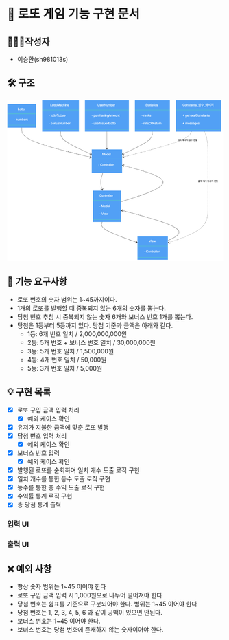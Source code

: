 # 🚀 로또 게임 기능 구현 문서

## 🙋🏻‍♂️작성자

- 이승환(sh981013s)

## 🛠 구조

![](.README_images/fa5d48db.png)

## 🧾 기능 요구사항

- 로또 번호의 숫자 범위는 1~45까지이다.
- 1개의 로또를 발행할 때 중복되지 않는 6개의 숫자를 뽑는다.
- 당첨 번호 추첨 시 중복되지 않는 숫자 6개와 보너스 번호 1개를 뽑는다.
- 당첨은 1등부터 5등까지 있다. 당첨 기준과 금액은 아래와 같다.
    - 1등: 6개 번호 일치 / 2,000,000,000원
    - 2등: 5개 번호 + 보너스 번호 일치 / 30,000,000원
    - 3등: 5개 번호 일치 / 1,500,000원
    - 4등: 4개 번호 일치 / 50,000원
    - 5등: 3개 번호 일치 / 5,000원

## 💡 구현 목록

- [x] 로또 구입 금액 입력 처리
    - [x] 예외 케이스 확인
- [x] 유저가 지불한 금액에 맞춘 로또 발행
- [x] 당첨 번호 입력 처리
    - [x] 예외 케이스 확인
- [x] 보너스 번호 입력
    - [x] 예외 케이스 확인
- [x] 발행된 로또를 순회하며 일치 개수 도출 로직 구현
- [x] 일치 개수를 통한 등수 도출 로직 구현
- [x] 등수를 통한 총 수익 도출 로직 구현
- [x] 수익률 통계 로직 구현
- [x] 총 당첨 통계 출력

### 입력 UI

### 출력 UI

## ❌ 예외 사항

- 항상 숫자 범위는 1~45 이어야 한다
- 로또 구입 금액 입력 시 1,000원으로 나누어 떨어져야 한다
- 당첨 번호는 쉼표를 기준으로 구분되어야 한다. 범위는 1~45 이어야 한다
- 당첨 번호는 1, 2, 3, 4, 5, 6 과 같이 공백이 있으면 안된다.
- 보너스 번호는 1~45 이어야 한다.
- 보너스 번호는 당첨 번호에 존재하지 않는 숫자이어야 한다.
